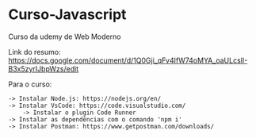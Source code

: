 # Curso-Javascript
Curso da udemy de Web Moderno

Link do resumo: https://docs.google.com/document/d/1Q0Gji_qFv4IfW74oMYA_oaULcslI-B3x5zyrIJbpWzs/edit

Para o curso:

    -> Instalar Node.js: https://nodejs.org/en/
    -> Instalar VsCode: https://code.visualstudio.com/
        -> Instalar o plugin Code Runner
    -> Instalar as dependências com o comando 'npm i'
    -> Instalar Postman: https://www.getpostman.com/downloads/
